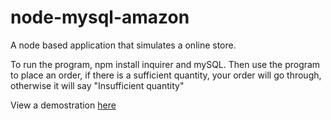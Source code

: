 # node-mysql-amazon

A node based application that simulates a online store.

To run the program, npm install inquirer and mySQL. Then use the program to place an order, if there is a sufficient quantity, your order will go through, otherwise it will say "Insufficient quantity"


View a demostration [here](https://drive.google.com/file/d/161jHebgfDIv2Qr6wYIlNv0JSRPvqFk5k/view)
